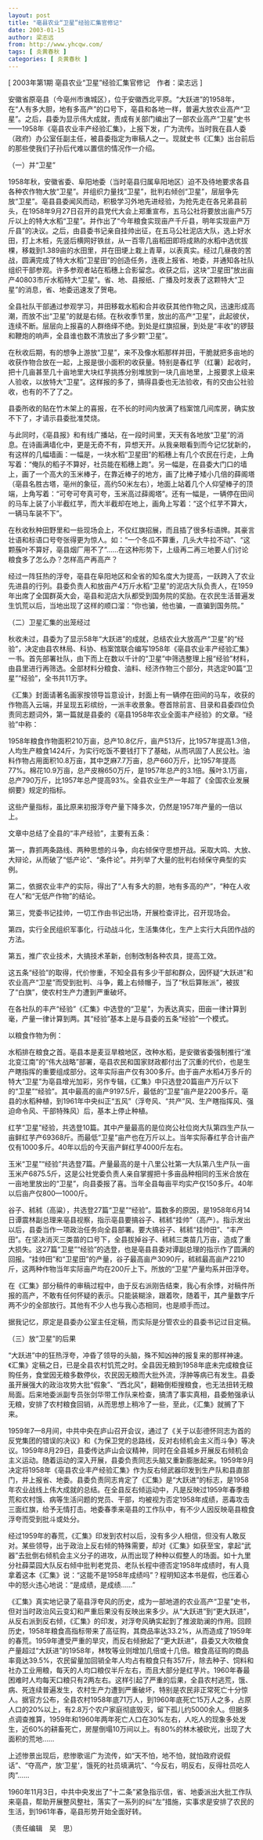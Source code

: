 ```yaml
---
layout: post
title: "亳县农业“卫星”经验汇集官修记"
date: 2003-01-15
author: 梁志远
from: http://www.yhcqw.com/
tags: [ 炎黄春秋 ]
categories: [ 炎黄春秋 ]
---
```



[ 2003年第1期 亳县农业“卫星”经验汇集官修记　作者：梁志远 ]


安徽省原亳县（今亳州市谯城区），位于安徽西北平原。“大跃进”的1958年，在“人有多大胆，地有多高产”的口号下，亳县和各地一样，普遍大放农业高产“卫星”。之后，县委为显示伟大成就，责成有关部门编出了一部农业高产“卫星”史书——1958年《亳县农业丰产经验汇集》，上报下发，广为流传。当时我在县人委（政府）办公室任副主任，被县委指定为审稿人之一。现就史书《汇集》出台前后的那些使我们子孙后代难以置信的情况作一介绍。

（一）并“卫星”


1958年秋，安徽省委、阜阳地委（当时亳县归属阜阳地区）迫不及待地要求各县各种农作物大放“卫星”。并组织力量找“卫星”，批判右倾创“卫星”，层层争先放“卫星”。亳县县委闻风而动，积极学习外地先进经验，为抢先走在各兄弟县前头，在1958年9月27日召开的县党代大会上郑重宣布，五马公社将要放出亩产5万斤以上的特大水稻“卫星”。并作出了“今年粮食实现亩产千斤县，明年实现亩产万斤县”的决议。之后，由县委书记亲自挂帅出征，在五马公社泥店大队，选上好水田，打上木桩，先竖后横网好铁丝，从一百零几亩稻田即将成熟的水稻中选优拔棵，移栽到1.389亩的水田里，并在田埂上栽上青草，以表真实。经过几昼夜的苦战，圆满完成了特大水稻“卫星田”的创造任务，连夜上报省、地委，并通知各社队组织干部参观。许多参观者站在稻穗上合影留念。收获之后，这块“卫星田”放出亩产40803市斤水稻特大“卫星”。省、地、县报纸、广播及时发表了这颗特大“卫星”的消息，省、地委迅速发了贺电。


全县社队干部通过参观学习，并田移栽水稻和合并收获其他作物之风，迅速形成高潮，而放不出“卫星”的就是右倾。在秋收季节里，放出的高产“卫星”，此起彼伏，连续不断。层层向上报喜的人群络绎不绝。到处是红旗招展，到处是“丰收”的锣鼓和鞭炮的响声，全县谁也数不清放出了多少颗“卫星”。


在秋收后期，有的想争上游放“卫星”，来不及像水稻那样并田，干脆就把多亩地的收获作物合放在一起，上报是很小面积的收获量。特别是春红芋（红薯）起收时，把十几亩甚至几十亩地里大块红芋挑拣分别堆放到一块几亩地里，上报要求上级来人验收，以放特大“卫星”。这样报的多了，搞得县委也无法验收，有的交由公社验收，也有的不了了之。

县委所收的贴在竹木架上的喜报，在不长的时间内放满了档案馆几间库房，确实放不下了，才请示县委批准焚烧。


与此同时，《亳县报》和有线广播站，在一段时间里，天天有各地放“卫星”的消息。在诗画满墙化中，更是无奇不有，异想天开。从我亲眼看到而今记忆犹新的，有这样的几幅墙画：一幅是，一块水稻“卫星田”的稻穗上有几个农民在行走，上角写着：“俺队的稻子不算好，社员能在稻穗上跑”。另一幅是，在县委大门口的墙上，画了一个高大的玉米棒子，在靠近棒子的地方，画了比棒子矮小几倍的薛阁塔（亳县名胜古塔，亳州的象征，高约50米左右），地面上站着几个人仰望棒子的顶端，上角写着：“可夸可夸真可夸，玉米高过薛阁塔”。还有一幅是，一辆停在田间的马车上装了小半截红芋，而大半截却在地上，画角上写着：“这个红芋不算大，一辆马车装不下”。


在秋收秋种田野里和一些现场会上，不仅红旗招展，而且插了很多标语牌。其豪言壮语和标语口号夸张得更为惊人。如：“一个冬瓜不算重，几头大牛拉不动”、“这颗蔟叶不算好，亳县烟厂用不了”……在这种形势下，上级再二再三地要人们讨论粮食多了怎么办？怎样高产再高产？


经过一阵狂热的浮夸，亳县在阜阳地区和全省的知名度大为提高，一跃跨入了农业先进县的行列。县委负责人和放亩产4万斤水稻“卫星”的泥店大队负责人，在1959年出席了全国群英大会，亳县和泥店大队都受到国务院的奖励。在农民生活普遍发生饥荒以后，当地出现了这样的顺口溜：“你也骗，他也骗，一直骗到国务院。”

（二）卫星汇集的出笼经过


秋收未过，县委为了显示58年“大跃进”的成就，总结农业大放高产“卫星”的“经验”，决定由县农林局、科协、档案馆联合编写1958年《亳县农业丰产经验汇集》一书。首先部署社队，由下而上在数以千计的“卫星”中筛选整理上报“经验”材料，由县里进行再筛选。全部材料分粮食、油料、经济作物三个部分，共选定90篇“卫星”“经验”，全书共11万字。


《汇集》封面请著名画家按领导旨意设计，封面上有一辆停在田间的马车，收获的作物高入云端，并呈现五彩缤纷，一派丰收景象。卷首除前言、目录和县委四位负责同志题词外，第一篇就是县委的《亳县1958年农业全面丰产经验》的文章。“经验”中称：


1958年粮食作物面积210万亩，总产10.8亿斤，亩产513斤，比1957年提高1.3倍，人均生产粮食1424斤，为实行吃饭不要钱打下了基础，从而巩固了人民公社。油料作物占用面积10.8万亩，其中芝麻7.7万亩，总产660万斤，比1957年提高77%。棉花10.9万亩，总产皮棉650万斤，是1957年总产的3.1倍。蔟叶3.1万亩，总产790万斤，比1957年总产提高93%。全县农业生产一年超了《全国农业发展纲要》规定的指标。

这些产量指标，虽比原来初报浮夸产量下降多次，仍然是1957年产量的一倍以上。

文章中总结了全县的“丰产经验”，主要有五条：

第一，靠抓两条路线、两种思想的斗争，向右倾保守思想开战。采取大鸣、大放、大辩论，从而破了“低产论”、“条件论”。并列举了大量的批判右倾保守典型的实例。

第二，依据农业丰产的实际，得出了“人有多大的胆，地有多高的产”，“种在人收在人”和“无低产作物”的结论。

第三，党委书记挂帅，一切工作由书记出场，开展检查评比，召开现场会。

第四，实行全民组织军事化，行动战斗化，生活集体化，生产上实行大兵团作战的方法。

第五，推广农业技术，大搞技术革新，创制改制各种农具，提高工效。


这五条“经验”的取得，代价惨重，不知全县有多少干部和群众，因怀疑“大跃进”和农业高产“卫星”而受到批判、斗争，戴上右倾帽子，当了“秋后算账派”，被拔了“白旗”，使农村生产力遭到严重破坏。

在各社队的丰产“经验”《汇集》中选登的“卫星”，为表达真实，田亩一律计算到毫，产量一律计算到两。其“经验”基本上是与县委的五条“经验”一个模式。

以粮食作物为例：


水稻排在粮食之首。亳县本是麦豆旱粮地区，改种水稻，是安徽省委强制推行“淮北变江南”的“伟大战略”部署，亳县农民和国家财政都付出了沉重的代价，也是生产瞎指挥的重要组成部分。这年实际亩产仅有300多斤。由于亩产水稻4万多斤的特大“卫星”为亳县增光加彩，另作专辑，《汇集》中只选登20篇亩产万斤以下的“卫星”“经验”。其中最高的亩产9197.5斤，最低的“卫星”亩产是2200多斤。亳县的水稻种植，到1961年中央纠正“五风”（浮夸风、“共产”风、生产瞎指挥风、强迫命令风、干部特殊风）后，基本上停止种植。


红芋“卫星”经验，共选登10篇。其中产量最高的是位岗公社位岗大队第四生产队一亩鲜红芋产69368斤。而最低“卫星”亩产也在万斤以上。当年实际春红芋合计亩产仅有1000多斤。40年以后的今天亩产鲜红芋4000斤左右。


玉米“卫星”“经验”共选登7篇。产量最高的是十八里公社第一大队第八生产队一亩玉米产6875.5斤，这是公社党委负责人亲自掌握把十多亩品种相同的玉米合放在一亩地里放出的“卫星”，向县委报了喜。当年全县每亩平均实产仅150多斤。40年以后亩产仅800—1000斤。


谷子、秫秫（高粱），共选登27篇“卫星”“经验”。篇数多的原因，是1958年6月14日谭震林副总理来亳县视察，指示亳县要搞谷子、秫秫“挂帅”（高产）。指示发出以后，县委当作一项政治任务向全县部署。要大搞谷子、秫秫“挂帅田”、“丰产田”。在坚决消灭三类苗的口号下，全县拔掉谷子、秫秫三类苗几万亩，造成了重大损失。这27篇“卫星”“经验”的选登，也是亳县县委对谭副总理的指示作了圆满的回报。“挂帅田”和“卫星田”的产量，谷子最高亩产3090斤，秫秫最高亩产2210斤，这两种作物当年实际亩产均在200斤上下。所放的“卫星”产量均系并田浮夸。


在《汇集》部分稿件的审稿过程中，由于反右派刚告结束，我心有余悸，对稿件所报的高产，不敢有任何怀疑的表示。只能装糊涂，跟着吹，随着干，其产量数字斤两不少的全部放行。其他有不少人也与我心态相同，也是顺手而过。

据我记忆，原定是县委办公室主任定稿，而实际是分管农业的县委书记过目定稿。

（三）放“卫星”的后果


“大跃进”中的狂热浮夸，冲昏了领导的头脑，殊不知凶神的报复来的那样神速。《汇集》定稿之日，已是全县农村饥荒之时。全县因无粮到1958年底未完成粮食征购任务，食堂因无粮多数停伙，农民因无粮而大批外流，浮肿等病已有发生。县委虽开展强大的政治攻势大批“假象”、“西北风”，翻箱倒柜搜粮食，也无法扭转无粮局面。后来地委派副专员张剑华带工作队来检查，搞清了事实真相，县委勉强承认无粮，安排了农村粮食回销，从而思想上稍冷了一些，至此，《汇集》就搁了下来。


1959年7—8月间，中共中央在庐山召开会议，通过了《关于以彭德怀同志为首的反党集团的错误的决议》和《为保卫党的总路线，反对右倾机会主义而斗争》等决议。1959年8月29日，县委传达庐山会议精神，同时在全县城乡开展反右倾机会主义运动。随着运动的深入开展，县委负责同志头脑又重新膨胀起来。1959年9月决定将1958年《亳县农业丰产经验汇集》作为反右倾武器印发到生产队和县直部门，并上报省、地委。县委负责同志肯定了《汇集》是“大跃进”的标志，是1958年农业战线上伟大成就的总结。在全县反右倾运动中，凡是反映过1959年春季粮荒和农村饿、病等生活问题的党员、干部，均被视为否定1958年成绩，恶毒攻击三面红旗，给予无情打击。地委春季来亳县的工作队中，有不少人因反映亳县粮食浮夸而受到批斗或处分。


经过1959年的春荒，《汇集》印发到农村以后，没有多少人相信，但没有人敢反对。某些领导，出于政治上反右倾的特殊需要，却对《汇集》如获至宝，拿起“武器”去批倒右倾机会主义分子的进攻，从而出现了种种以假整人的场面。如十九里分社薛菜园大队反右倾中批判老党员、老队长程中德否定1958年成绩时，有人竟拿着这本《汇集》说：“这能不是1958年成绩吗”？程明知这本书是假，也压着心中的怒火违心地说：“是成绩，是成绩……”


《汇集》真实地记录了亳县浮夸风的历史，成为一部地道的农业高产“卫星”史书，但对当时政治风云变幻和严重后果没有反映出来多少。从“大跃进”到“更大跃进”，从反右派到反右倾，《汇集》的印发，对浮夸风确实起到了推波助澜的作用。回顾历史，1958年粮食高指标带来了高征购，其商品率达33.2%，从而造成了1959年的春荒。1959年遭受严重的旱灾，而反右倾掀起了“更大跃进”，县委又大吹粮食产量超过“大跃进”的1958年，林牧等业则增加几倍或十几倍。粮食高征购的商品率竟达39.5%，农民留量加回销全年人均占有粮食只有357斤，除去种子、饲料和社办工业用粮，每天的人均口粮仅半斤左右，而且大部分是红芋片。1960年春最困难时人均每天口粮只有2两左右。这样引起了严重的后果，全县农村逃荒，饿、病、死连续普遍发生，农村生产力遭到严重破坏，特别是农民非正常死亡十分惊人。据官方公布，全县农村1958年底71万人，到1960年底死亡15万人之多，占原人口的20%以上，有2.8万个农户家庭彻底毁灭，留下孤儿约5000余人。但据多点调查推算，1959年和1960年两年死亡人口在30%左右，人吃人的现象多处发生，近60%的耕畜死亡，房屋倒塌10万间以上。有80%的林木被砍光，出现了大面积的荒地……

上述惨景出现后，悲惨歌谣广为流传，如“天不怕，地不怕，就怕政府说假话”、“夺高产，放‘卫星’，饿死的社员填满坑”、“今反右，明反右，反得社员吃人肉”……


1960年11月3日，中共中央发出了“十二条”紧急指示信，省、地委派出大批工作队来亳县，帮助开展整风整社，落实了一系列的纠“左”措施，实事求是安排了农民的生活，到1961年春，亳县形势开始全面好转。

（责任编辑　吴　思）


